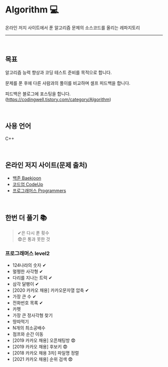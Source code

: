 # Algorithm 💻 
온라인 저지 사이트에서 푼 알고리즘 문제의 소스코드를 올리는 레파지토리

------------------------------------------------------------------------------------------------------

<br>

## 목표
알고리즘 능력 향상과 코딩 테스트 준비를 목적으로 합니다.

문제를 푼 후에 다른 사람과의 풀이를 비교하며 셀프 피드백을 합니다.

피드백은 블로그에 포스팅을 합니다.
(https://codingwell.tistory.com/category/Algorithm)

<br>

## 사용 언어
C++

<br>

## 온라인 저지 사이트(문제 출처)
- [백준 Baekjoon](https://www.acmicpc.net/)
- [코드업 CodeUp](https://codeup.kr/)
- [프로그래머스 Programmers](https://programmers.co.kr/learn/challenges)


<br>

## 한번 더 풀기 📚

> ✔은 다시 푼 횟수<br>
> 😨은 통과 못한 것


### 프로그래머스 level2

- 124나라의 숫자 ✔
- 멀쩡한 사각형 ✔
- 다리를 지나는 트럭 ✔
- 삼각 달팽이 ✔
- [2020 카카오 채용] 카카오문자열 압축 ✔
- 가장 큰 수 ✔
- 전화번호 목록 ✔
- 카펫
- 가장 큰 정사각형 찾기
- 땅따먹기
- N개의 최소공배수
- 점프와 순간 이동
- [2019 카카오 채용] 오픈채팅방 😨
- [2019 카카오 채용] 후보키 😨
- [2018 카카오 채용 3차] 파일명 정렬
- [2021 카카오 채용] 순위 검색 😨
